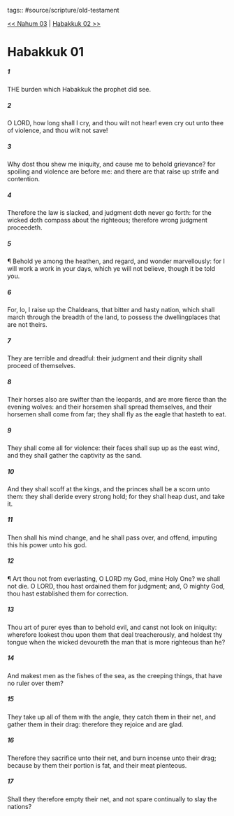 tags:: #source/scripture/old-testament

[<< Nahum 03](source/scripture/old-testament/34_Nahum/Nahum_03.md) | [Habakkuk 02 >>](source/scripture/old-testament/35_Habakkuk/Habakkuk_02.md)

# Habakkuk 01

##### 1

THE burden which Habakkuk the prophet did see.

##### 2

O LORD, how long shall I cry, and thou wilt not hear! even cry out unto thee of violence, and thou wilt not save!

##### 3

Why dost thou shew me iniquity, and cause me to behold grievance? for spoiling and violence are before me: and there are that raise up strife and contention.

##### 4

Therefore the law is slacked, and judgment doth never go forth: for the wicked doth compass about the righteous; therefore wrong judgment proceedeth.

##### 5

¶ Behold ye among the heathen, and regard, and wonder marvellously: for I will work a work in your days, which ye will not believe, though it be told you.

##### 6

For, lo, I raise up the Chaldeans, that bitter and hasty nation, which shall march through the breadth of the land, to possess the dwellingplaces that are not theirs.

##### 7

They are terrible and dreadful: their judgment and their dignity shall proceed of themselves.

##### 8

Their horses also are swifter than the leopards, and are more fierce than the evening wolves: and their horsemen shall spread themselves, and their horsemen shall come from far; they shall fly as the eagle that hasteth to eat.

##### 9

They shall come all for violence: their faces shall sup up as the east wind, and they shall gather the captivity as the sand.

##### 10

And they shall scoff at the kings, and the princes shall be a scorn unto them: they shall deride every strong hold; for they shall heap dust, and take it.

##### 11

Then shall his mind change, and he shall pass over, and offend, imputing this his power unto his god.

##### 12

¶ Art thou not from everlasting, O LORD my God, mine Holy One? we shall not die. O LORD, thou hast ordained them for judgment; and, O mighty God, thou hast established them for correction.

##### 13

Thou art of purer eyes than to behold evil, and canst not look on iniquity: wherefore lookest thou upon them that deal treacherously, and holdest thy tongue when the wicked devoureth the man that is more righteous than he?

##### 14

And makest men as the fishes of the sea, as the creeping things, that have no ruler over them?

##### 15

They take up all of them with the angle, they catch them in their net, and gather them in their drag: therefore they rejoice and are glad.

##### 16

Therefore they sacrifice unto their net, and burn incense unto their drag; because by them their portion is fat, and their meat plenteous.

##### 17

Shall they therefore empty their net, and not spare continually to slay the nations?
